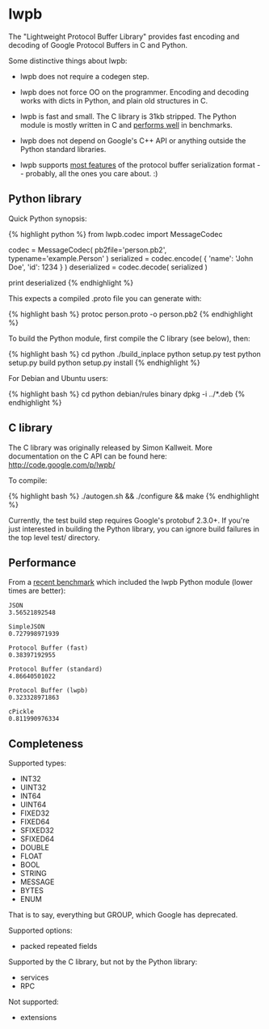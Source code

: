 lwpb
====

The "Lightweight Protocol Buffer Library" provides fast encoding and decoding of Google Protocol Buffers in C and Python.

Some distinctive things about lwpb:

  * lwpb does not require a codegen step.

  * lwpb does not force OO on the programmer. Encoding and decoding works with dicts in Python, and plain old structures in C.

  * lwpb is fast and small. The C library is 31kb stripped. The Python module is mostly written in C and [performs well](#performance) in benchmarks.

  * lwpb does not depend on Google's C++ API or anything outside the Python standard libraries.

  * lwpb supports [most features](#completeness) of the protocol buffer serialization format -- probably, all the ones you care about. :)

Python library
--------------

Quick Python synopsis:

{% highlight python %}
from lwpb.codec import MessageCodec

codec = MessageCodec( pb2file='person.pb2', typename='example.Person' )
serialized = codec.encode( { 'name': 'John Doe', 'id': 1234  } )
deserialized = codec.decode( serialized )

print deserialized
{% endhighlight %}

This expects a compiled .proto file you can generate with:

{% highlight bash %}
protoc person.proto -o person.pb2
{% endhighlight %}

To build the Python module, first compile the C library (see below), then:

{% highlight bash %}
cd python
./build_inplace
python setup.py test
python setup.py build
python setup.py install
{% endhighlight %}

For Debian and Ubuntu users:

{% highlight bash %}
cd python
debian/rules binary
dpkg -i ../*.deb
{% endhighlight %}

C library
---------

The C library was originally released by Simon Kallweit. More documentation on the C API can be found here: [ http://code.google.com/p/lwpb/ ](http://code.google.com/p/lwpb/)

To compile:

{% highlight bash %}
./autogen.sh && ./configure && make
{% endhighlight %}

Currently, the test build step requires Google's protobuf 2.3.0+. If you're just interested in building the Python library, you can ignore build failures in the top level test/ directory.

<span id="performance"></span>

Performance
-----------

From a [recent benchmark][fastpb-benchmark] which included the lwpb Python module (lower times are better):

    JSON
    3.56521892548

    SimpleJSON 
    0.727998971939

    Protocol Buffer (fast)
    0.38397192955

    Protocol Buffer (standard)
    4.86640501022

    Protocol Buffer (lwpb)
    0.323328971863

    cPickle
    0.811990976334

[fastpb-benchmark]: https://github.com/Greplin/fast-python-pb/tree/master/benchmark

<span id="completeness"></span>

Completeness
------------

Supported types:

  * INT32
  * UINT32
  * INT64
  * UINT64
  * FIXED32
  * FIXED64
  * SFIXED32
  * SFIXED64
  * DOUBLE
  * FLOAT
  * BOOL
  * STRING
  * MESSAGE
  * BYTES
  * ENUM

That is to say, everything but GROUP, which Google has deprecated.

Supported options:

  * packed repeated fields

Supported by the C library, but not by the Python library:

  * services
  * RPC

Not supported:

  * extensions



